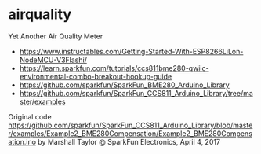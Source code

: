 # airquality

Yet Another Air Quality Meter

* https://www.instructables.com/Getting-Started-With-ESP8266LiLon-NodeMCU-V3Flashi/
* https://learn.sparkfun.com/tutorials/ccs811bme280-qwiic-environmental-combo-breakout-hookup-guide
* https://github.com/sparkfun/SparkFun_BME280_Arduino_Library
* https://github.com/sparkfun/SparkFun_CCS811_Arduino_Library/tree/master/examples

Original code https://github.com/sparkfun/SparkFun_CCS811_Arduino_Library/blob/master/examples/Example2_BME280Compensation/Example2_BME280Compensation.ino by Marshall Taylor @ SparkFun Electronics, April 4, 2017